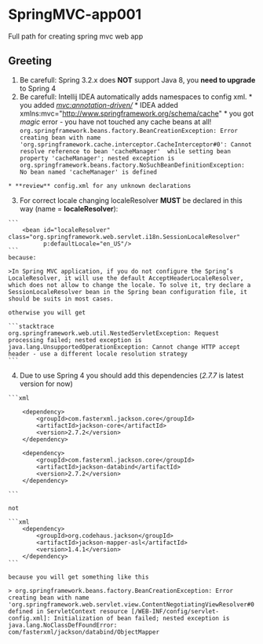 # SpringMVC-app001
Full path for creating spring mvc web app

## Greeting
  1. Be carefull: Spring 3.2.x does **NOT** support Java 8, you **need to upgrade** to Spring 4
  2. Be carefull: Intellij IDEA automatically adds namespaces to config xml.
    * you added *<mvc:annotation-driven/>* 
    * IDEA added xmlns:mvc="http://www.springframework.org/schema/cache"
    * you got *magic* error - you have not touched any cache beans at all!
    ```
    org.springframework.beans.factory.BeanCreationException: Error creating bean with name 
    'org.springframework.cache.interceptor.CacheInterceptor#0': Cannot resolve reference to bean 'cacheManager' 
    while setting bean property 'cacheManager'; nested exception is org.springframework.beans.factory.NoSuchBeanDefinitionException: 
    No bean named 'cacheManager' is defined
    ```
    
    * **review** config.xml for any unknown declarations
  3. For correct locale changing localeResolver **MUST** be declared in this way (name = **localeResolver**):
  
    ```
        <bean id="localeResolver" class="org.springframework.web.servlet.i18n.SessionLocaleResolver"
              p:defaultLocale="en_US"/>
    ```
    because:
    
    >In Spring MVC application, if you do not configure the Spring’s LocaleResolver, it will use the default AcceptHeaderLocaleResolver, which does not allow to change the locale. To solve it, try declare a SessionLocaleResolver bean in the Spring bean configuration file, it should be suits in most cases.
    
    otherwise you will get 
    
    ```stacktrace
    org.springframework.web.util.NestedServletException: Request processing failed; nested exception is java.lang.UnsupportedOperationException: Cannot change HTTP accept header - use a different locale resolution strategy
    ```
    
  4. Due to use Spring 4 you should add this dependencies (*2.7.7* is latest version for now)
  
    ```xml
    
        <dependency>
            <groupId>com.fasterxml.jackson.core</groupId>
            <artifactId>jackson-core</artifactId>
            <version>2.7.2</version>
        </dependency>
        
        <dependency>
            <groupId>com.fasterxml.jackson.core</groupId>
            <artifactId>jackson-databind</artifactId>
            <version>2.7.2</version>
        </dependency>
        
    ```
    
    not 
    
    ```xml
        <dependency>
            <groupId>org.codehaus.jackson</groupId>
            <artifactId>jackson-mapper-asl</artifactId>
            <version>1.4.1</version>
        </dependency>
    ```
    
    because you will get something like this
    
    > org.springframework.beans.factory.BeanCreationException: Error creating bean with name 'org.springframework.web.servlet.view.ContentNegotiatingViewResolver#0' defined in ServletContext resource [/WEB-INF/config/servlet-config.xml]: Initialization of bean failed; nested exception is java.lang.NoClassDefFoundError: com/fasterxml/jackson/databind/ObjectMapper